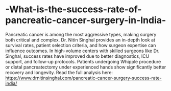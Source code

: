 # -What-is-the-success-rate-of-pancreatic-cancer-surgery-in-India-

Pancreatic cancer is among the most aggressive types, making surgery both critical and complex. Dr. Nitin Singhal provides an in-depth look at survival rates, patient selection criteria, and how surgeon expertise can influence outcomes. In high-volume centers with skilled surgeons like Dr. Singhal, success rates have improved due to better diagnostics, ICU support, and follow-up protocols. Patients undergoing Whipple procedure or distal pancreatectomy under experienced hands show significantly better recovery and longevity. Read the full analysis here:
https://www.drnitinsinghal.com/pancreatic-cancer-surgery-success-rate-india/
